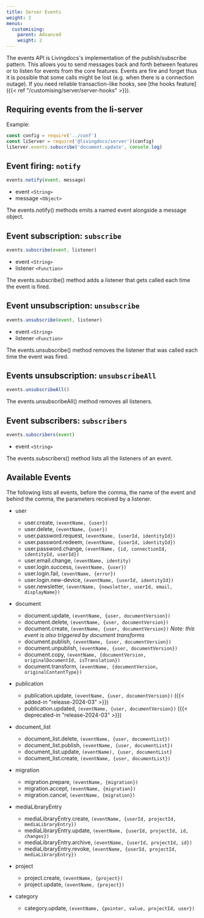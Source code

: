 ```yaml
---
title: Server Events
weight: 2
menus:
  customising:
    parent: Advanced
    weight: 2
---
```


The events API is Livingdocs's implementation of the publish/subscribe pattern. This allows you to send messages back and forth between features or to listen for events from the core features. Events are fire and forget thus it is possible that some calls might be lost (e.g. when there is a connection outage). If you need reliable transaction-like hooks, see [the hooks feature]({{< ref "/customising/server/server-hooks" >}}).


## Requiring events from the li-server

Example:
```js
const config = require('../conf')
const liServer = require('@livingdocs/server')(config)
liServer.events.subscribe('document.update', console.log)
```

## Event firing: `notify`

```js
events.notify(event, message)
```

- event `<String>`
- message `<Object>`

The events.notify() methods emits a named event alongside a message object.

## Event subscription: `subscribe`

```js
events.subscribe(event, listener)
```

- event `<String>`
- listener `<Function>`

The events.subscribe() method adds a listener that gets called each time the event is fired.

## Event unsubscription: `unsubscribe`

```js
events.unsubscribe(event, listener)
```

- event `<String>`
- listener `<Function>`

The events.unsubscribe() method removes the listener that was called each time the event was fired.

## Events unsubscription: `unsubscribeAll`

```js
events.unsubscribeAll()
```

The events.unsubscribeAll() method removes all listeners.

## Event subscribers: `subscribers`

```js
events.subscribers(event)
```

- event `<String>`

The events.subscribers() method lists all the listeners of an event.

## Available Events

The following lists all events, before the comma, the name of the event and behind the comma, the parameters received by a listener.

- user
  - user.create, `(eventName, {user})`
  - user.delete, `(eventName, {user})`
  - user.password.request, `(eventName, {userId, identityId})`
  - user.password.redeem, `(eventName, {userId, identityId})`
  - user.password.change, `(eventName, {id, connectionId, identityId, userId})`
  - user.email.change, `(eventName, identity)`
  - user.login.success, `(eventName, {user})`
  - user.login.fail, `(eventName, {error})`
  - user.login.new-device, `(eventName, {userId, identityId})`
  - user.newsletter, `(eventName, {newsletter, userId, email, displayName})`

- document
  - document.update, `(eventName, {user, documentVersion})`
  - document.delete, `(eventName, {user, documentVersion})`
  - document.create, `(eventName, {user, documentVersion})` <em>Note: this event is also triggered by document transforms</em>
  - document.publish, `(eventName, {user, documentVersion})`
  - document.unpublish, `(eventName, {user, documentVersion})`
  - document.copy, `(eventName, {documentVersion, originalDocumentId, isTranslation})`
  - document.transform, `(eventName, {documentVersion, originalContentType})`

- publication
  - publication.update, `(eventName, {user, documentVersion})` ({{< added-in "release-2024-03" >}})
  - publication.updated, `(eventName, {user, documentVersion})` ({{< deprecated-in "release-2024-03" >}})

- document_list
  - document_list.delete, `(eventName, {user, documentList})`
  - document_list.publish, `(eventName, {user, documentList})`
  - document_list.update, `(eventName), {user, documentList}`
  - document_list.create, `(eventName, {user, documentList})`

- migration
  - migration.prepare, `(eventName, {migration})`
  - migration.accept, `(eventName, {migration})`
  - migration.cancel, `(eventName, {migration})`


- mediaLibraryEntry
  - mediaLibraryEntry.create, `(eventName, {userId, projectId, mediaLibraryEntry})`
  - mediaLibraryEntry.update, `(eventName, {userId, projectId, id, changes})`
  - mediaLibraryEntry.archive, `(eventName, {userId, projectId, id})`
  - mediaLibraryEntry.revoke, `(eventName, {userId, projectId, mediaLibraryEntry})`

- project
  - project.create, `(eventName, {project})`
  - project.update, `(eventName, {project})`

- category
  - category.update, `(eventName, {pointer, value, projectId, user})`
